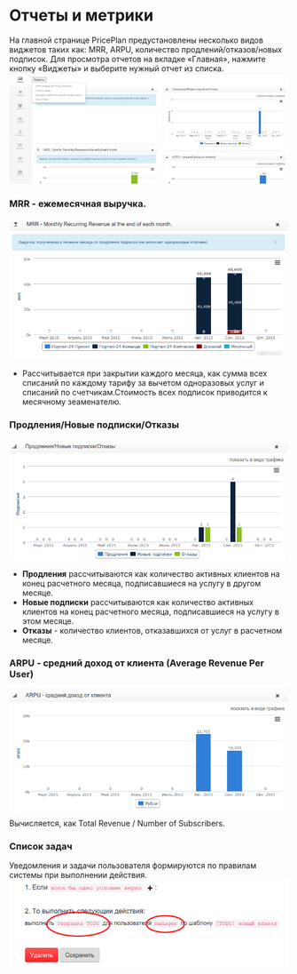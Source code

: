 # Отчеты и метрики

На главной странице PricePlan предустановлены несколько видов виджетов таких как: MRR, ARPU, количество продлений/отказов/новых подписок.
Для просмотра отчетов на вкладке «Главная», нажмите кнопку «Виджеты» и выберите нужный отчет из списка.
![](metrics.jpg)


### MRR - ежемесячная выручка.

![](matrix-mrr.png)
* Рассчитывается при закрытии каждого месяца, как сумма всех списаний по каждому тарифу за вычетом одноразовых услуг и списаний по счетчикам.Стоимость всех подписок приводится к месячному зеаменателю.


### Продления/Новые подписки/Отказы 
![](matrix-new-business.png)

* **Продления** рассчитываются как количество активных клиентов на конец расчетного месяца, подписавшиеся на услугу в другом месяце.
* **Новые подписки** рассчитываются как количество активных клиентов на конец расчетного месяца, подписавшиеся на услугу в этом месяце.
* **Отказы** - количество клиентов, отказавшихся от услуг в расчетном месяце.

### ARPU - средний доход от клиента (Average Revenue Per User)
![](matrix-arpu.png)
Вычисляется, как Total Revenue / Number of Subscribers.

### Список задач

Уведомления и задачи пользователя формируются по правилам системы при выполнении действия.
![](todo_action.png)
